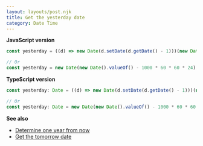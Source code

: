 ```yaml
---
layout: layouts/post.njk
title: Get the yesterday date
category: Date Time
---
```


**JavaScript version**

```js
const yesterday = ((d) => new Date(d.setDate(d.getDate() - 1)))(new Date());

// Or
const yesterday = new Date(new Date().valueOf() - 1000 * 60 * 60 * 24);
```

**TypeScript version**

```js
const yesterday: Date = ((d) => new Date(d.setDate(d.getDate() - 1)))(new Date());

// Or
const yesterday: Date = new Date(new Date().valueOf() - 1000 * 60 * 60 * 24);
```

**See also**

-   [Determine one year from now](/date-time/determine-one-year-from-now)
-   [Get the tomorrow date](/date-time/get-the-tomorrow-date)
